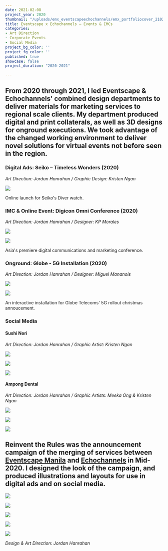 ```yaml
---
date: 2021-02-08
project_year: 2020
thumbnail: "/uploads/emx_eventscapeechochannels/emx_portfoliocover_210210_v01.png"
title: Eventscape x Echochannels – Events & IMCs
categories:
- Art Direction
- Corporate Events
- Social Media
project_bg_color: ''
project_fg_color: ''
published: true
showcase: false
project_duration: "2020-2021"

---
```

## From 2020 through 2021, I led Eventscape & Echochannels' combined design departments to deliver materials for marketing services to regional scale clients. My department produced digital and print collaterals, as well as 3D designs for onground executions. We took advantage of the changed working environment to deliver novel solutions for virtual events not before seen in the region.

<!-- ### Sushi Nori - IMC -->

### Digital Ads: Seiko – Timeless Wonders (2020)
*Art Direction: Jordan Hanrahan / Graphic Design: Kristen Ngan*

![](/uploads/sei_seikoonlinelaunch.jpeg)

Online launch for Seiko's Diver watch.

### IMC & Online Event: Digicon Omni Conference (2020)
*Art Direction: Jordan Hanrahan / Designer: KP Morales*

<gallery class="col-med-2">

![](/uploads/dig_digiconsitescroll.gif)

![](/uploads/dig_digiconplatform.png)

</gallery>

Asia's premiere digital communications and marketing conference.

### Onground: Globe - 5G Installation (2020)
*Art Direction: Jordan Hanrahan / Designer: Miguel Mananois*

<gallery class="col-med-2">

![](/uploads/emx_eventscapeechochannels/emx_globe5gexecution01_201129.jpg)

![](/uploads/emx_eventscapeechochannels/emx_globe5gexecution02_201129.jpg)

</gallery>

An interactive installation for Globe Telecoms' 5G rollout christmas annoucement.

<!-- Get bus sticker demos from Migs -->

<!-- ### Ampong Dental - IMC -->
<!-- ### Motorstrada - IMC -->

<!-- ### Paymaya – Sulong Negosyo -->
<!-- ![](/uploads/pay_paymayakv02.jpeg) -->
<!-- *Art Direction: Jordan Hanrahan / Designer: KP Morales* -->

### Social Media
#### Sushi Nori
*Art Direction: Jordan Hanrahan / Graphic Artist: Kristen Ngan*

<gallery class="col-3">

![](/uploads/emx_eventscapeechochannels/emx_sushinorisocials_00001.png)

![](/uploads/emx_eventscapeechochannels/emx_sushinorisocials_00002.png)

![](/uploads/emx_eventscapeechochannels/emx_sushinorisocials_00003.png)

</gallery>

#### Ampong Dental
*Art Direction: Jordan Hanrahan / Graphic Artists: Meeka Ong & Kristen Ngan*

<gallery class="col-3">

![](/uploads/emx_eventscapeechochannels/emx_ampongdentalsocials_00001.png)

![](/uploads/emx_eventscapeechochannels/emx_ampongdentalsocials_00002.png)

![](/uploads/emx_eventscapeechochannels/emx_ampongdentalsocials_00003.png)

</gallery>

## **Reinvent the Rules** was the announcement campaign of the merging of services between [Eventscape Manila](https://www.eventscapemanila.com/) and [Echochannels]() in Mid-2020. I designed the look of the campaign, and produced illustrations and layouts for use in digital ads and on social media.

![](/uploads/emx_reinventsocials_200610_v0723.jpg)

<gallery class="col-2 col-med-4">

![](/uploads/emx_reinventsocialscarousel_200612_v08_carousel_01_0.jpg)

![](/uploads/emx_reinventsocialscarousel_200612_v08_carousel_01_3.jpg)

![](/uploads/emx_reinventsocialscarousel_200612_v08_carousel_02_3.jpg)

![](/uploads/emx_reinventsocialscarousel_200612_v08_carousel_02_2.jpg)

</gallery>

*Design & Art Direction: Jordan Hanrahan*

<!-- ## EM/Eventscape Creatives Team, Feb 2021 -->
<!-- ![](/uploads/EMX_DesignDept_210208.png) -->
